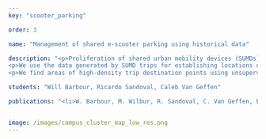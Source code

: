 ```yaml
---
key: "scooter_parking"

order: 3

name: "Management of shared e-scooter parking using historical data"

description: "<p>Proliferation of shared urban mobility devices (SUMDs), particularly dockless e-scooters, has created opportunities for users desiring efficient, short trips. Simultaneously, these devices have raised management challenges for cities and regulators in terms of safety, infrastructure, and parking. There is a need in some high-demand areas for dedicated parking locations for dockless e-scooters and other devices.</p>
<p>We use the data generated by SUMD trips for establishing locations of parking facilities and assessing their required capacity and anticipated utilization. The problem objective is: find locations for a given number of parking facilities that maximize the number of trips that could reasonably be ended and parked at these facilities. Posed another way, what is the minimum number and best locations of parking facilities needed to cover a desired portion of trips at these facilities?</p>
<p>We find areas of high-density trip destination points using unsupervised machine learning algorithms to serve as parking locations. The dwell time of each device is used to estimate the number of devices parked in a location over time and the necessary capacity of the parking facility. We test these methods on scooter data totalling approximately 100,000 trips at Vanderbilt University. DBSCAN is the most effective algorithm tested for determining high-performing parking locations. A selection of 19 parking locations, is enough to capture roughly 25% of all trips in the dataset. The vast majority of parking facilities found require a mean capacity of 6 scooters when sized for the 98th percentile observed demand.</p>"

students: "Will Barbour, Ricardo Sandoval, Caleb Van Geffen"

publications: "<li>W. Barbour, M. Wilbur, R. Sandoval, C. Van Geffen, B. Hall, A. Dubey, D. Work. \"Data driven methods for effective micromobility parking.\" In <em>Proceedings of the Transportation Research Board Annual Meeting</em>, 2020 (submitted). <strong>Download: </strong><a href='/download/scooter_parking_TRB20_preprint.pdf'>preprint</a>.</li>"


image: /images/campus_cluster_map_low_res.png
---
```

